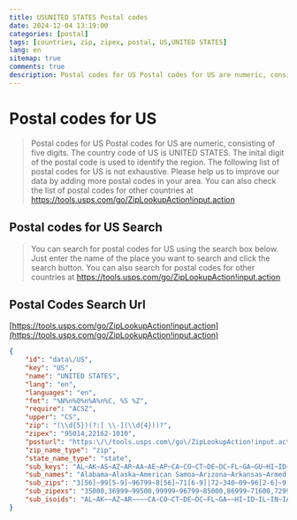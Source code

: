 ```yaml
---
title: USUNITED STATES Postal codes 
date: 2024-12-04 13:19:00
categories: [postal]
tags: [countries, zip, zipex, postal, US,UNITED STATES]
lang: en
sitemap: true
comments: true
description: Postal codes for US Postal codes for US are numeric, consisting of five digits. The country code of US is UNITED STATES. The inital digit of the postal code is used to identify the region. The following list of postal codes for US is not exhaustive. Please help us to improve our data by adding more postal codes in your area. You can also check the list of postal codes for other countries at https://tools.usps.com/go/ZipLookupAction!input.action
---
```


# Postal codes for US
> Postal codes for US Postal codes for US are numeric, consisting of five digits. The country code of US is UNITED STATES. The inital digit of the postal code is used to identify the region. The following list of postal codes for US is not exhaustive. Please help us to improve our data by adding more postal codes in your area. You can also check the list of postal codes for other countries at https://tools.usps.com/go/ZipLookupAction!input.action

## Postal codes for US Search 
> You can search for postal codes for US using the search box below. Just enter the name of the place you want to search and click the search button. You can also search for postal codes for other countries at https://tools.usps.com/go/ZipLookupAction!input.action

## Postal Codes Search Url

[https://tools.usps.com/go/ZipLookupAction!input.action](https://tools.usps.com/go/ZipLookupAction!input.action)
```json
{
    "id": "data\/US",
    "key": "US",
    "name": "UNITED STATES",
    "lang": "en",
    "languages": "en",
    "fmt": "%N%n%O%n%A%n%C, %S %Z",
    "require": "ACSZ",
    "upper": "CS",
    "zip": "(\\d{5})(?:[ \\-](\\d{4}))?",
    "zipex": "95014,22162-1010",
    "posturl": "https:\/\/tools.usps.com\/go\/ZipLookupAction!input.action",
    "zip_name_type": "zip",
    "state_name_type": "state",
    "sub_keys": "AL~AK~AS~AZ~AR~AA~AE~AP~CA~CO~CT~DE~DC~FL~GA~GU~HI~ID~IL~IN~IA~KS~KY~LA~ME~MH~MD~MA~MI~FM~MN~MS~MO~MT~NE~NV~NH~NJ~NM~NY~NC~ND~MP~OH~OK~OR~PW~PA~PR~RI~SC~SD~TN~TX~UT~VT~VI~VA~WA~WV~WI~WY",
    "sub_names": "Alabama~Alaska~American Samoa~Arizona~Arkansas~Armed Forces (AA)~Armed Forces (AE)~Armed Forces (AP)~California~Colorado~Connecticut~Delaware~District of Columbia~Florida~Georgia~Guam~Hawaii~Idaho~Illinois~Indiana~Iowa~Kansas~Kentucky~Louisiana~Maine~Marshall Islands~Maryland~Massachusetts~Michigan~Micronesia~Minnesota~Mississippi~Missouri~Montana~Nebraska~Nevada~New Hampshire~New Jersey~New Mexico~New York~North Carolina~North Dakota~Northern Mariana Islands~Ohio~Oklahoma~Oregon~Palau~Pennsylvania~Puerto Rico~Rhode Island~South Carolina~South Dakota~Tennessee~Texas~Utah~Vermont~Virgin Islands~Virginia~Washington~West Virginia~Wisconsin~Wyoming",
    "sub_zips": "3[56]~99[5-9]~96799~8[56]~71[6-9]|72~340~09~96[2-6]~9[0-5]|96[01]~8[01]~06~19[7-9]~20[02-5]|569~3[23]|34[1-9]~3[01]|398|39901~969([1-2]\\d|3[12])~967[0-8]|9679[0-8]|968~83[2-9]~6[0-2]~4[67]~5[0-2]~6[67]~4[01]|42[0-7]~70|71[0-5]~039|04~969[67]~20[6-9]|21~01|02[0-7]|05501|05544~4[89]~9694[1-4]~55|56[0-7]~38[6-9]|39[0-7]~6[3-5]~59~6[89]~889|89~03[0-8]~0[78]~87|88[0-4]~1[0-4]|06390|00501|00544~2[78]~58~9695[0-2]~4[3-5]~7[34]~97~969(39|40)~1[5-8]|19[0-6]~00[679]~02[89]~29~57~37|38[0-5]~7[5-9]|885|73301|73344~84~05~008~201|2[23]|24[0-6]~98|99[0-4]~24[7-9]|2[56]~5[34]~82|83[01]|83414",
    "sub_zipexs": "35000,36999~99500,99999~96799~85000,86999~71600,72999~34000,34099~09000,09999~96200,96699~90000,96199~80000,81999~06000,06999~19700,19999~20000,56999~32000,34999~30000,39901~96910,96932~96700,96899~83200,83999~60000,62999~46000,47999~50000,52999~66000,67999~40000,42799~70000,71599~03900,04999~96960,96979~20600,21999~01000,05544~48000,49999~96941,96944~55000,56799~38600,39799~63000,65999~59000,59999~68000,69999~88900,89999~03000,03899~07000,08999~87000,88499~10000,00544~27000,28999~58000,58999~96950,96952~43000,45999~73000,74999~97000,97999~96940~15000,19699~00600,00999~02800,02999~29000,29999~57000,57999~37000,38599~75000,73344~84000,84999~05000,05999~00800,00899~20100,24699~98000,99499~24700,26999~53000,54999~82000,83414",
    "sub_isoids": "AL~AK~~AZ~AR~~~~CA~CO~CT~DE~DC~FL~GA~~HI~ID~IL~IN~IA~KS~KY~LA~ME~~MD~MA~MI~~MN~MS~MO~MT~NE~NV~NH~NJ~NM~NY~NC~ND~~OH~OK~OR~~PA~~RI~SC~SD~TN~TX~UT~VT~~VA~WA~WV~WI~WY"
}
```
